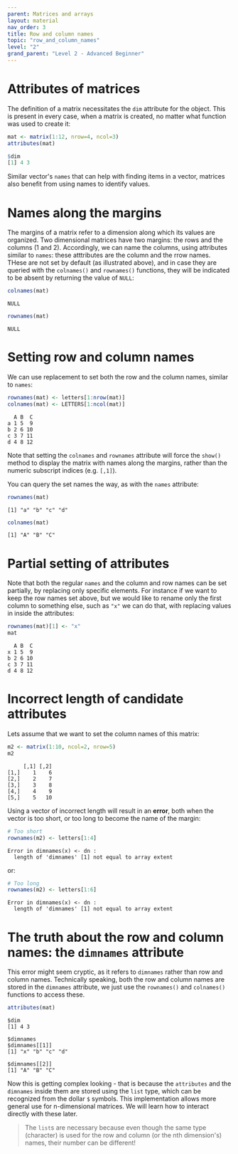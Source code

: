 ```yaml
---
parent: Matrices and arrays 
layout: material 
nav_order: 3
title: Row and column names 
topic: "row_and_column_names"
level: "2"
grand_parent: "Level 2 - Advanced Beginner"
---
```



# Attributes of matrices

The definition of a matrix necessitates the `dim` attribute for the object. This is present in every case, when a matrix is created, no matter what function was used to create it:

```R
mat <- matrix(1:12, nrow=4, ncol=3)
attributes(mat)
```
```R
$dim
[1] 4 3
```

Similar vector's `names` that can help with finding items in a vector, matrices also benefit from using names to identify values.

# Names along the margins

The margins of a matrix refer to a dimension along which its values are organized. Two dimensional matrices have two margins: the rows and the columns (1 and 2). Accordingly, we can name the columns, using attributes similar to `names`: these atttributes are the column and the rrow names. THese are not set by default (as illustrated above), and in case they are queried with the `colnames()` and `rownames()` functions, they will be indicated to be absent by returning the value of `NULL`:

```R
colnames(mat)
```
```
NULL
```

```R
rownames(mat)
```
```
NULL
```


# Setting row and column names

We can use replacement to set both the row and the column names, similar to `names`:

```R
rownames(mat) <- letters[1:nrow(mat)]
colnames(mat) <- LETTERS[1:ncol(mat)]
```
```
  A B  C
a 1 5  9
b 2 6 10
c 3 7 11
d 4 8 12
```

Note that setting the `colnames` and `rownames` attribute will force the `show()` method to display the matrix with names along the margins, rather than the numeric subscript indices (e.g. `[,1]`).

You can query the set names the way, as with the `names` attribute:

```R
rownames(mat)
```
```
[1] "a" "b" "c" "d"
```


```R
colnames(mat)
```
```
[1] "A" "B" "C"
```


# Partial setting of attributes 

Note that both the regular `names` and the column and row names can be set partially, by replacing only specific elements. For instance if we want to keep the row names set above, but we would like to rename only the first column to something else, such as `"x"` we can do that, with replacing values in inside the attributes:

```R
rownames(mat)[1] <- "x"
mat
```
```
  A B  C
x 1 5  9
b 2 6 10
c 3 7 11
d 4 8 12
```

# Incorrect length of candidate attributes

Lets assume that we want to set the column names of this matrix:

```R
m2 <- matrix(1:10, ncol=2, nrow=5)
m2
```
```
     [,1] [,2]
[1,]    1    6
[2,]    2    7
[3,]    3    8
[4,]    4    9
[5,]    5   10
```


Using a vector of incorrect length will result in an **error**, both when the vector is too short, or too long to become the name of the margin:

```R
# Too short
rownames(m2) <- letters[1:4]
```
```
Error in dimnames(x) <- dn : 
  length of 'dimnames' [1] not equal to array extent
```

or:

```R
# Too long 
rownames(m2) <- letters[1:6]
```

```
Error in dimnames(x) <- dn : 
  length of 'dimnames' [1] not equal to array extent
```

# The truth about the row and column names: the `dimnames` attribute

This error might seem cryptic, as it refers to `dimnames` rather than row and column names. Technically speaking, both the row and column names are stored in the `dimnames` attribute, we just use the `rownames()` and `colnames()` functions to access these.

```R
attributes(mat)
```
```
$dim
[1] 4 3

$dimnames
$dimnames[[1]]
[1] "x" "b" "c" "d"

$dimnames[[2]]
[1] "A" "B" "C"
```

Now this is getting complex looking - that is because the `attributes` and the `dimnames` inside them are stored using the `list` type, which can be recognized from the dollar `$` symbols. This implementation allows more general use for n-dimensional matrices. We will learn how to interact directly with these later. 

>The `list`s are necessary because even though the same type (character) is used for the row and column (or the nth dimension's) names, their number can be different! 






